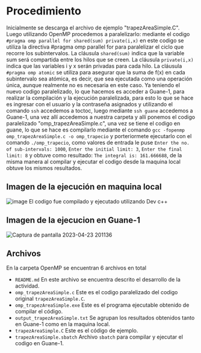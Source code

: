 # Procedimiento
Inicialmente se descarga el archivo de ejemplo "trapezAreaSimple.C".
Luego utilizando OpenMP procedemos a paralelizarlo:
mediante el codigo ```#pragma omp parallel for shared(sum) private(i,x)``` en este codigo se utiliza la directiva #pragma omp parallel for para paralelizar el ciclo que recorre los subintervalos.
La cláusula ```shared(sum)``` indica que la variable sum será compartida entre los hilos que se creen.
La cláusula ```private(i,x)``` indica que las variables i y x serán privadas para cada hilo.
La cláusula ```#pragma omp atomic``` se utiliza para asegurar que la suma de f(x) en cada subintervalo sea atómica, es decir, que sea ejecutada como una operación única, aunque realmente no es necesaria en este caso.
Ya teniendo el nuevo codigo paralelizado, lo que hacemos es acceder a Guane-1, para realizar la compilación y la ejecución paralelizada, para esto lo que se hace es ingresar con el usuario y la contraseña asignados y utilizando el comando ```ssh``` accedemos a toctoc, luego mediante ```ssh guane``` accedemos a Guane-1, una vez allí accedemos a nuestra carpeta y allí ponemos el codigo paralelizado "omp_trapezAreaSimple.c", una vez se tiene el codigo en guane, lo que se hace es compilarlo mediante el comando ```gcc -fopenmp omp_trapezAreaSimple.c -o omp_trapecio``` y porteriormete ejecutarlo con el comando ```./omp_trapecio```, como valores de entrada le puse ```Enter the no. of sub-intervals: 1000```, ```Enter the initial limit: 3```, ```Enter the final limit: 8``` y obtuve como resultado: ```The integral is: 161.666688```, de la misma manera al compilar y ejecutar el codigo desde la maquina local obtuve los mismos resultados.
## Imagen de la ejecución en maquina local
![image](https://user-images.githubusercontent.com/82180254/233878395-f34f19da-3b9b-443f-99ad-4df75afbd941.png)
El codigo fue compilado y ejecutado utilizando Dev c++
## Imagen de la ejecucion en Guane-1
![Captura de pantalla 2023-04-23 201136](https://user-images.githubusercontent.com/82180254/233878409-ee39c055-7fff-4f3d-ab9c-f84c97fd9aeb.png)
## Archivos
En la carpeta OpenMP se encuentran 6 archivos en total
* ```README.md``` En este archivo se encuentra descrito el desarrollo de la actividad.
* ```omp_trapezAreaSimple.c``` Este es el codigo paralelizado del codigo original ```trapezAreaSimple.C```.
* ```omp_trapezAreaSimple.exe``` Este es el programa ejecutable obtenido de compilar el código.
* ```output_trapezAreaSimple.txt``` Se agrupan los resultados obtenidos tanto en Guane-1 como en la maquina local.
* ```trapezAreaSimple.C``` Este es el código de ejemplo.
* ```trapezAreaSimple.sbatch``` Archivo ```sbatch``` para compilar y ejecutar el codigo en Guane-1.
